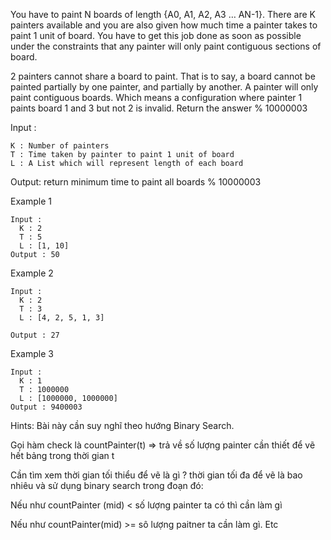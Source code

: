You have to paint N boards of length {A0, A1, A2, A3 … AN-1}. There are K painters available and you are also given how much time a painter takes to paint 1 unit of board. You have to get this job done as soon as possible under the constraints that any painter will only paint contiguous sections of board.

2 painters cannot share a board to paint. That is to say, a board
cannot be painted partially by one painter, and partially by another.
A painter will only paint contiguous boards. Which means a
configuration where painter 1 paints board 1 and 3 but not 2 is
invalid.
Return the answer % 10000003

Input :
```
K : Number of painters
T : Time taken by painter to paint 1 unit of board
L : A List which will represent length of each board
```
Output:
     return minimum time to paint all boards % 10000003 

Example 1
```
Input :
  K : 2
  T : 5
  L : [1, 10]
Output : 50
```
Example 2
```
Input :
  K : 2
  T : 3
  L : [4, 2, 5, 1, 3]

Output : 27
```

Example 3
```
Input :
  K : 1
  T : 1000000
  L : [1000000, 1000000]
Output : 9400003
```

Hints: Bài này cần suy nghĩ theo hướng Binary Search.

Gọi hàm check là countPainter(t) => trả về số lượng painter cần thiết để vẽ hết bảng trong thời gian t

Cần tìm xem thời gian tối thiểu để vẽ là gì ? thời gian tối đa để vẽ là bao nhiêu và sử dụng binary search trong đoạn đó:

Nếu như countPainter (mid) < số lượng painter ta có thì cần làm gì

Nếu như countPainter(mid) >= sô lượng paitner ta cần làm gì. Etc

